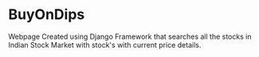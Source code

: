 # BuyOnDips
Webpage Created using Django Framework that searches all the stocks in Indian Stock Market with stock's with current price details.
